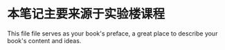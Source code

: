# 本笔记主要来源于实验楼课程

This file file serves as your book's preface, a great place to describe your book's content and ideas.

